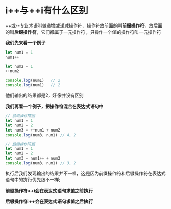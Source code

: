 # i++与++i有什么区别

++或--专业术语叫做递增或递减操作符，操作符放前面的叫**前缀操作符**，放后面的叫**后缀操作符**，它们都属于一元操作符，只操作一个值的操作符叫一元操作符



**我们先来看一个例子**

```js
let num1 = 1
num1++

let num2 = 1
++num2

console.log(num1)   // 2
console.log(num1)   // 2
```
他们输出的结果都是2，好像并没有区别


**我们再看一个例子，把操作符混合在表达式语句中**


```js
// 前缀操作符版
let num1 = 1
let num2 = 2
let num3 = ++num1 + num2
console.log(num3, num1) // 4, 2

// 后缀操作符版
let num1 = 1
let num2 = 2
let num3 = num1++ + num2
console.log(num3, num1) // 3, 2
```

执行后我们发现输出的结果并不一样，这是因为前缀操作符和后缀操作符在表达式语句中的执行优先级不一样;

**前缀操作符++i会在表达式语句求值之前执行**

**后缀操作符i++会在表达式语句求值之后执行**
